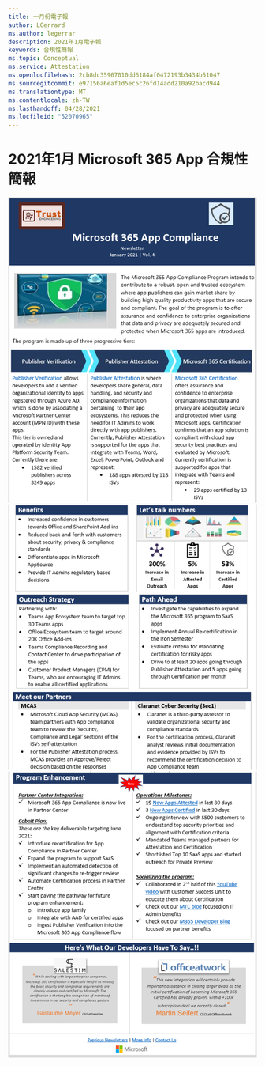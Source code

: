 ```yaml
---
title: 一月份電子報
author: LGerrard
ms.author: legerrar
description: 2021年1月電子報
keywords: 合規性簡報
ms.topic: Conceptual
ms.service: Attestation
ms.openlocfilehash: 2cb8dc35967010dd6184af0472193b3434b51047
ms.sourcegitcommit: e97156a6eaf1d5ec5c26fd14add210a92bacd944
ms.translationtype: MT
ms.contentlocale: zh-TW
ms.lasthandoff: 04/28/2021
ms.locfileid: "52070965"
---
```

# <a name="january-2021-microsoft-365-app-compliance-newsletter"></a>2021年1月 Microsoft 365 App 合規性簡報

![Alt text ](../media/Jan1.PNG)
 ![ alt text ](../media/Jan2.PNG)
 ![ alt 文字](../media/Jan3.PNG)
